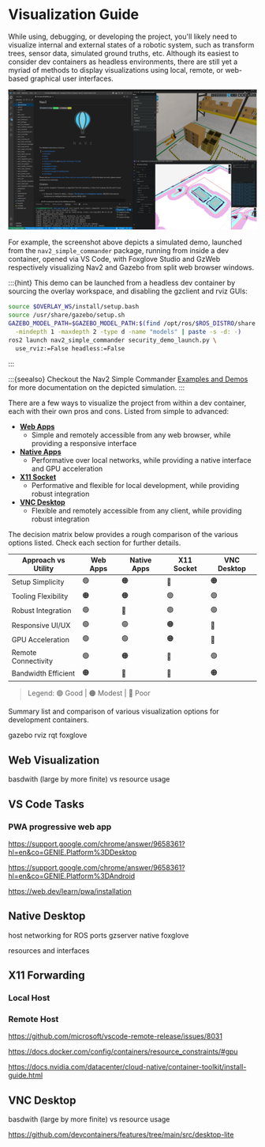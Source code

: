 # Visualization Guide

While using, debugging, or developing the project, you'll likely need to visualize internal and external states of a robotic system, such as transform trees, sensor data, simulated ground truths, etc. Although its easiest to consider dev containers as headless environments, there are still yet a myriad of methods to display visualizations using local, remote, or web-based graphical user interfaces.

![Nav2 running in Dev Container with Foxglove and GzWeb running as PWAs](/images/devcontainers/nav2_foxglove_gzweb_pwa.png)

For example, the screenshot above depicts a simulated demo, launched from the `nav2_simple_commander` package, running from inside a dev container, opened via VS Code, with Foxglove Studio and GzWeb respectively visualizing Nav2 and Gazebo from split web browser windows.

:::{hint}
This demo can be launched from a headless dev container by sourcing the overlay workspace, and disabling the gzclient and rviz GUIs:
``` bash
source $OVERLAY_WS/install/setup.bash
source /usr/share/gazebo/setup.sh
GAZEBO_MODEL_PATH=$GAZEBO_MODEL_PATH:$(find /opt/ros/$ROS_DISTRO/share \
  -mindepth 1 -maxdepth 2 -type d -name "models" | paste -s -d: -)
ros2 launch nav2_simple_commander security_demo_launch.py \
  use_rviz:=False headless:=False
```
:::

:::{seealso}
Checkout the Nav2 Simple Commander [Examples and Demos](/commander_api/index.rst#examples-and-demos) for more documentation on the depicted simulation.
:::

There are a few ways to visualize the project from within a dev container, each with their own pros and cons. Listed from simple to advanced:

- [**Web Apps**](#web-apps)
  - Simple and remotely accessible from any web browser, while providing a responsive interface
- [**Native Apps**](#native-apps)
  - Performative over local networks, while providing a native interface and GPU acceleration
- [**X11 Socket**](#x11-socket)
  - Performative and flexible for local development, while providing robust integration
- [**VNC Desktop**](#vnc-desktop)
  - Flexible and remotely accessible from any client, while providing robust integration

The decision matrix below provides a rough comparison of the various options listed. Check each section for further details.

| Approach vs Utility | Web Apps | Native Apps | X11 Socket | VNC Desktop |
|---------------------|----------|-------------|------------|-------------|
| Setup Simplicity    | 🟢       | 🟠          | 🔴         | 🟠          |
| Tooling Flexibility | 🟠       | 🟠          | 🟢         | 🟢          |
| Robust Integration  | 🟢       | 🔴          | 🟢         | 🟢          |
| Responsive UI/UX    | 🟢       | 🟢          | 🟠         | 🔴          |
| GPU Acceleration    | 🟢       | 🟢          | 🟠         | 🔴          |
| Remote Connectivity | 🟢       | 🟠          | 🔴         | 🟢          |
| Bandwidth Efficient | 🟠       | 🔴          | 🔴         | 🟠          |

> Legend: 🟢 Good | 🟠 Modest | 🔴 Poor

Summary list and comparison of various visualization options for development containers.

gazebo
rviz
rqt
foxglove

## Web Visualization


basdwith (large by more finite) vs resource usage

## VS Code Tasks

### PWA progressive web app

https://support.google.com/chrome/answer/9658361?hl=en&co=GENIE.Platform%3DDesktop

https://support.google.com/chrome/answer/9658361?hl=en&co=GENIE.Platform%3DAndroid

https://web.dev/learn/pwa/installation

## Native Desktop

host networking for ROS ports
 gzserver
native foxglove

resources and interfaces

## X11 Forwarding

### Local Host

### Remote Host

https://github.com/microsoft/vscode-remote-release/issues/8031

https://docs.docker.com/config/containers/resource_constraints/#gpu

https://docs.nvidia.com/datacenter/cloud-native/container-toolkit/install-guide.html


## VNC Desktop

basdwith (large by more finite) vs resource usage

https://github.com/devcontainers/features/tree/main/src/desktop-lite
